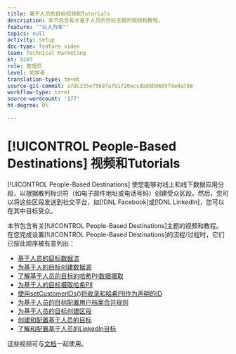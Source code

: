 ```yaml
---
title: 基于人员的目标视频和Tutorials
description: 本节包含有关基于人员的目标主题的视频和教程。
feature: '"以人为本"'
topics: null
activity: setup
doc-type: feature video
team: Technical Marketing
kt: 5207
role: 管理员
level: 初学者
translation-type: tm+mt
source-git-commit: a7dc335e75697a7b1720eccdadbb9605fdeda798
workflow-type: tm+mt
source-wordcount: '177'
ht-degree: 0%

---
```



# [!UICONTROL People-Based Destinations] 视频和Tutorials

[!UICONTROL People-Based Destinations] 使您能够对线上和线下数据应用分段，以根据散列标识符（如电子邮件地址或电话号码）创建受众区段。然后，您可以将这些区段发送到社交平台，如[!DNL Facebook]或[!DNL LinkedIn]，您可以在其中目标受众。

本节包含有关[!UICONTROL People-Based Destinations]主题的视频和教程。 在您完成设置[!UICONTROL People-Based Destinations]的流程/过程时，它们已按此顺序被有意列出：

* [基于人员的目标数据流](people-based-destinations-data-flow.md)
* [为基于人的目标创建数据源](creating-a-data-source-for-people-based-destinations.md)
* [了解基于人员的目标的哈希PII数据摄取](understanding-hashed-pii-data-ingestion-for-people-based-destinations.md)
* [为基于人的目标摄取哈希PII](ingesting-hashed-pii-for-people-based-destinations.md)
* [使用setCustomerIDs()将收录和哈希PII作为声明的ID](using-setcustomerids-to-ingest-and-hash-pii-as-a-declared-id.md)
* [为基于人员的目标配置用户档案合并规则](configuring-profile-merge-rules-for-people-based-destinations.md)
* [为基于人员的目标创建区段](creating-segments-for-people-based-destinations.md)
* [创建和配置基于人员的目标](create-and-configure-people-based-destinations.md)
* [了解和配置基于人员的LinkedIn目标](understanding-and-configuring-the-linkedin-pbd.md)

这些视频可与[文档](https://docs.adobe.com/content/help/en/audience-manager/user-guide/features/destinations/people-based/people-based-destinations-overview.html)一起使用。
